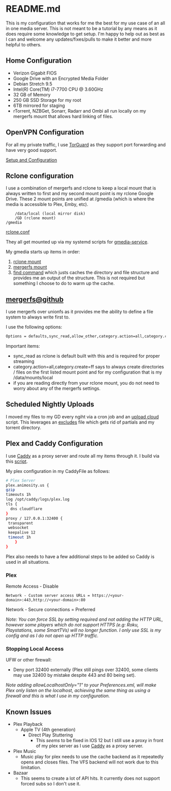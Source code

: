 # README.md

This is my configuration that works for me the best for my use case of an all in one media server. This is not meant to be a tutorial by any means as it does require some knowledge to get setup. I'm happy to help out as best as I can and welcome any updates/fixes/pulls to make it better and more helpful to others.

## Home Configuration

- Verizon Gigabit FIOS
- Google Drive with an Encrypted Media Folder
- Debian Stretch 9.5
- Intel(R) Core(TM) i7-7700 CPU @ 3.60GHz
- 32 GB of Memory
- 250 GB SSD Storage for my root
- 6TB mirrored for staging
- rTorrent, NZBGet, Sonarr, Radarr and Ombi all run locally on my mergerfs mount that allows hard linking of files.

## OpenVPN Configuration

For all my private traffic, I use [TorGuard](https://torguard.net/) as they support port forwarding and have very good support.

[Setup and Configuration](https://github.com/animosity22/homescripts/blob/master/OPENVPN.MD)

## Rclone configuration

I use a combination of mergerfs and rclone to keep a local mount that is always written to first and my second mount point is my rclone Google Drive. These 2 mount points are unified at /gmedia (which is where the media is accessible to Plex, Emby, etc).

        /data/local (local mirror disk)
        /GD (rclone mount)
    /gmedia

[rclone.conf](https://github.com/animosity22/homescripts/blob/master/rclone.conf)

They all get mounted up via my systemd scripts for [gmedia-service](https://github.com/animosity22/homescripts/blob/master/rclone-systemd/gmedia.service).

My gmedia starts up items in order:
1) [rclone mount](https://github.com/animosity22/homescripts/blob/master/rclone-systemd/gmedia-rclone.service)
2) [mergerfs mount](https://github.com/animosity22/homescripts/blob/master/rclone-systemd/gmedia.mount)
3) [find command](https://github.com/animosity22/homescripts/blob/master/rclone-systemd/gmedia-find.service) which justs caches the directory and file structure and provides me an output of the structure. This is not required but something I choose to do to warm up the cache.

## [mergerfs@github](https://github.com/trapexit/mergerfs)

I use mergerfs over unionfs as it provides me the ability to define a file system to always write first to.

I use the following options:

```bash
Options = defaults,sync_read,allow_other,category.action=all,category.create=ff
```

Important items:

- sync_read as rclone is default built with this and is required for proper streaming
- category.action=all,category.create=ff says to always create directories / files on the first listed mount point and for my configuration that is my /data/mounts/local
- if you are reading directly from your rclone mount, you do not need to worry about any of the mergerfs settings.

## Scheduled Nightly Uploads

I moved my files to my GD every ngiht via a cron job and an [upload cloud](https://github.com/animosity22/homescripts/blob/master/scripts/upload_cloud) script. This leverages an [excludes](https://github.com/animosity22/homescripts/blob/master/scripts/excludes) file which gets rid of partials and my torrent directory.

## Plex and Caddy Configuration

I use [Caddy](https://github.com/mholt/caddy) as a proxy server and route all my items through it. I build via this [script](https://github.com/animosity22/homescripts/blob/master/scripts/build_caddy).

My plex configuration in my CaddyFile as follows:

```bash
# Plex Server
plex.animosity.us {
gzip
timeouts 1h
log /opt/caddy/logs/plex.log
tls {
  dns cloudflare
}
proxy / 127.0.0.1:32400 {
 transparent
 websocket
 keepalive 12
 timeout 1h
    }
}
```

Plex also needs to have a few additional steps to be added so Caddy is used in all situations.

### Plex

Remote Access - Disable

```
Network - Custom server access URLs = https://<your-domain>:443,http://<your-domain>:80
```
Network - Secure connections = Preferred

<i>Note: You can force SSL by setting required and not adding the HTTP URL, however some players which do not support HTTPS (e.g: Roku, Playstations, some SmartTVs) will no longer function. I only use SSL is my config and as I do not open up HTTP traffic. </i>

### Stopping Local Access

UFW or other firewall:
- Deny port 32400 externally (Plex still pings over 32400, some clients may use 32400 by mistake despite 443 and 80 being set).

<i>Note adding allowLocalhostOnly="1" to your Preferences.xml, will make Plex only listen on the localhost, achieving the same thing as using a firewall and this is what I use in my configuration.</i>

## Known Issues

- Plex Playback
  - Apple TV (4th generation)
    - Direct Play Stuttering
      - This <i>seems</i> to be fixed in IOS 12 but I still use a proxy in front of my plex server as I use [Caddy](https://github.com/mholt/caddy) as a proxy server.
- Plex Music
	- Music play for plex needs to use the cache backend as it repeatedly opens and closes files. The VFS backend will not work due to this limitation.
- Bazaar
	- This seems to create a lot of API hits. It currently does not support forced subs so I don't use it.
